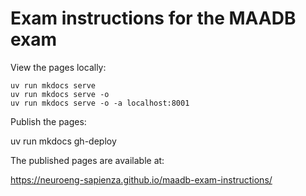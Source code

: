 # Exam instructions for the MAADB exam

View the pages locally:

```
uv run mkdocs serve
uv run mkdocs serve -o
uv run mkdocs serve -o -a localhost:8001
```

Publish the pages:

uv run mkdocs gh-deploy

The published pages are available at:

https://neuroeng-sapienza.github.io/maadb-exam-instructions/


